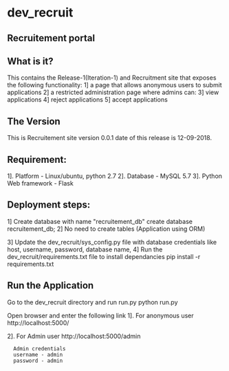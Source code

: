 # dev_recruit

Recruitement portal
-----------------

  What is it?
  -----------
  This contains the Release-1(Iteration-1) and
  Recruitment site that exposes the following functionality:
  1] a page that allows anonymous users to submit applications
  2] a restricted administration page where admins can:
  3] view applications
  4] reject applications
  5] accept applications


  The Version
  -------------
  This is Recruitement site version 0.0.1 date of this release is 12-09-2018.

  Requirement:
  ------------------
  1]. Platform - Linux/ubuntu, python 2.7
  2]. Database - MySQL 5.7
  3]. Python Web framework - Flask


  Deployment steps:
  ------------------
  1]  Create database with name "recruitement_db"
      create database recruitement_db;
  2]  No need to create tables (Application using ORM)

  3]  Update the dev_recruit/sys_config.py file with database credentials
      like host, username, password, database name, 
  4]  Run the dev_recruit/requirements.txt file to install dependancies 
      pip install -r requirements.txt 


  Run the Application
  --------------------
  Go to the dev_recruit directory and run run.py
  python run.py
  
  Open browser and enter the following link
  1]. For anonymous user
      http://localhost:5000/

  2]. For Admin user
      http://localhost:5000/admin

      Admin credentials
      username - admin
      password - admin
     
 
